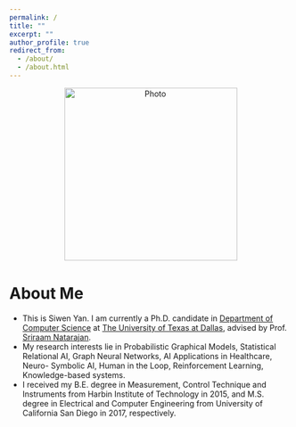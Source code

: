 ```yaml
---
permalink: /
title: ""
excerpt: ""
author_profile: true
redirect_from: 
  - /about/
  - /about.html
---
```


<p align="center">
  <img src="https://Dtrycode.github.io/files/myphoto.png?raw=true" alt="Photo" style="height:310px;"/> 
</p>

# About Me
* This is Siwen Yan. I am currently a Ph.D. candidate in [Department of Computer Science](https://cs.utdallas.edu) at [The University of Texas at Dallas](https://www.utdallas.edu), advised by Prof. [Sriraam Natarajan](https://personal.utdallas.edu/~sriraam.natarajan/index.html).
* My research interests lie in Probabilistic Graphical Models, Statistical Relational AI, Graph Neural Networks, AI Applications in Healthcare, Neuro-
Symbolic AI, Human in the Loop, Reinforcement Learning, Knowledge-based systems.
* I received my B.E. degree in Measurement, Control Technique and Instruments from Harbin Institute of Technology in 2015, and M.S. degree in Electrical and Computer Engineering from University of California San Diego in 2017, respectively.

